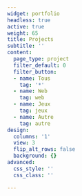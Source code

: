 ```yaml
---
widget: portfolio
headless: true
active: true
weight: 65
title: Projects
subtitle: ''
content:
  page_type: project
  filter_default: 0
  filter_button:
  - name: Tous
    tag: '*'
  - name: Web
    tag: web
  - name: Jeux
    tag: jeux
  - name: Autre
    tag: autre
design:
  columns: '1'
  view: 3
  flip_alt_rows: false
  background: {}
advanced:
  css_style: ''
  css_class: ''

---
```


